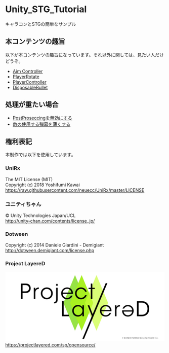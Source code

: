 # Unity_STG_Tutorial
キャラコンとSTGの簡単なサンプル

## 本コンテンツの趣旨
以下が本コンテンツの趣旨になっています。それ以外に関しては、見たい人だけどうぞ。

- [Aim Controller](./Assets/Scripts/AimCamera/AimController.cs)
- [PlayerRotate](./Assets/Scripts/AimCamera/PlayerRotate.cs)
- [PlayerController](./Assets/Scripts/SimplePlayer/PlayerController.cs)
- [DisposableBullet](./Assets/Scripts/SimplePlayer/DisposableBullet.cs)

## 処理が重たい場合
- [PostProseccingを無効にする]()
- [敵の使用する弾幕を薄くする]()

## 権利表記
本制作では以下を使用しています。

### UniRx
The MIT License (MIT) <br>
Copyright (c) 2018 Yoshifumi Kawai<br>
https://raw.githubusercontent.com/neuecc/UniRx/master/LICENSE

### ユニティちゃん
© Unity Technologies Japan/UCL <br>
http://unity-chan.com/contents/license_jp/

### Dotween
Copyright (c) 2014 Daniele Giardini - Demigiant <br>
http://dotween.demigiant.com/license.php

### Project LayereD
![Project_LayereD.jpg](./Assets/Project_LayereD/Project_LayereD.jpg) <br>
https://projectlayered.com/sp/opensource/
